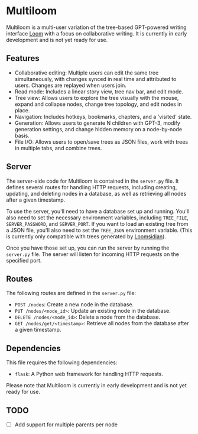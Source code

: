 # Multiloom

Multiloom is a multi-user variation of the tree-based GPT-powered writing interface [Loom](https://github.com/socketeer/loom) with a focus on collaborative writing. It is currently in early development and is not yet ready for use.

## Features

* Collaborative editing: Multiple users can edit the same tree simultaneously, with changes synced in real time and attributed to users. Changes are replayed when users join.
* Read mode: Includes a linear story view, tree nav bar, and edit mode.
* Tree view: Allows users to explore the tree visually with the mouse, expand and collapse nodes, change tree topology, and edit nodes in place.
* Navigation: Includes hotkeys, bookmarks, chapters, and a 'visited' state.
* Generation: Allows users to generate N children with GPT-3, modify generation settings, and change hidden memory on a node-by-node basis.
* File I/O: Allows users to open/save trees as JSON files, work with trees in multiple tabs, and combine trees.

## Server

The server-side code for Multiloom is contained in the `server.py` file. It defines several routes for handling HTTP requests, including creating, updating, and deleting nodes in a database, as well as retrieving all nodes after a given timestamp.

To use the server, you'll need to have a database set up and running. You'll also need to set the necessary environment variables, including `TREE_FILE`, `SERVER_PASSWORD`, and `SERVER_PORT`. If you want to load an existing tree from a JSON file, you'll also need to set the `TREE_JSON` environment variable. (This is currently only compatible with trees generated by [Loomsidian](https://github.com/cosmicoptima/loom)).

Once you have those set up, you can run the server by running the `server.py` file. The server will listen for incoming HTTP requests on the specified port.

## Routes

The following routes are defined in the `server.py` file:

- `POST /nodes`: Create a new node in the database.
- `PUT /nodes/<node_id>`: Update an existing node in the database.
- `DELETE /nodes/<node_id>`: Delete a node from the database.
- `GET /nodes/get/<timestamp>`: Retrieve all nodes from the database after a given timestamp.

## Dependencies

This file requires the following dependencies:

- `flask`: A Python web framework for handling HTTP requests.

Please note that Multiloom is currently in early development and is not yet ready for use.

## TODO

- [ ] Add support for multiple parents per node